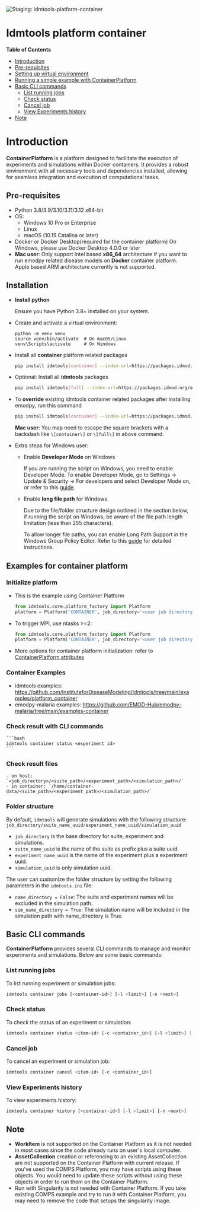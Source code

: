 ![Staging: idmtools-platform-container](https://github.com/InstituteforDiseaseModeling/idmtools/workflows/Staging:%20idmtools-platform-container/badge.svg?branch=dev)

# Idmtools platform container

<!-- START doctoc generated TOC please keep comment here to allow auto update -->
<!-- DON'T EDIT THIS SECTION, INSTEAD RE-RUN doctoc TO UPDATE -->
**Table of Contents**

- [Introduction](#introduction)
- [Pre-requisites](#pre-requisites)
- [Setting up virtual environment](#setting-up-virtual-environment)
- [Running a simple example with ContainerPlatform](#running-a-simple-example-with-containerplatform)
- [Basic CLI commands](#basic-cli-commands)
  - [List running jobs](#list-running-jobs)
  - [Check status](#check-status)
  - [Cancel job](#cancel-job)
  - [View Experiments history](#view-experiments-history)
- [Note](#note)

<!-- END doctoc generated TOC please keep comment here to allow auto update -->

# Introduction

**ContainerPlatform** is a platform designed to facilitate the execution of experiments and simulations within Docker containers. It provides a robust environment with all necessary tools and dependencies installed, allowing for seamless integration and execution of computational tasks.

## Pre-requisites
- Python 3.8/3.9/3.10/3.11/3.12 x64-bit
- OS: 
  - Windows 10 Pro or Enterprise
  - Linux
  - macOS (10.15 Catalina or later) 
- Docker or Docker Desktop(required for the container platform)
  On Windows, please use Docker Desktop 4.0.0 or later
- **Mac user**: Only support Intel based **x86_64** architecture if you want to run emodpy related disease models on **Docker** container platform. Apple based ARM architecture currently is not supported. 

## Installation

- **Install python**

   Ensure you have Python 3.8+ installed on your system.

- Create and activate a virtual environment:
    ```
    python -m venv venv
    source venv/bin/activate  # On macOS/Linux
    venv\Scripts\activate     # On Windows
    ```

- Install all **container** platform related packages
    ```bash
    pip install idmtools[container] --index-url=https://packages.idmod.org/api/pypi/pypi-production/simple
    ```
- Optional: Install all **idmtools** packages
    ```bash
    pip install idmtools[full] --index-url=https://packages.idmod.org/api/pypi/pypi-production/simple
    ```
- To **override** existing idmtools container related packages after installing emodpy, run this command
    ```bash
    pip install idmtools[container] --index-url=https://packages.idmod.org/api/pypi/pypi-production/simple --force-reinstall --no-cache-dir --upgrade
    ``` 
  **Mac user**: You map need to escape the square brackets with a backslash like `\[container\]` or `\[full\]` in above command.

- Extra steps for Windows user:
  - Enable **Developer Mode** on Windows

    If you are running the script on Windows, you need to enable Developer Mode. To enable Developer Mode, go to Settings -> Update & Security -> For developers and select Developer Mode on, or refer to this [guide](https://learn.microsoft.com/en-us/windows/apps/get-started/enable-your-device-for-development).

  - Enable **long file path** for Windows
  
    Due to the file/folder structure design outlined in the section below, if running the script on Windows, be aware of the file path length limitation (less than 255 characters).
  
    To allow longer file paths, you can enable Long Path Support in the Windows Group Policy Editor.
  Refer to this [guide](https://www.autodesk.com/support/technical/article/caas/sfdcarticles/sfdcarticles/The-Windows-10-default-path-length-limitation-MAX-PATH-is-256-characters.html) for detailed instructions.

## Examples for container platform

### Initialize platform
- This is the example using Container Platform
    ```python 
    from idmtools.core.platform_factory import Platform
    platform = Platform('CONTAINER', job_directory='<user job directory>')
    ```
- To trigger MPI, use ntasks >=2:
    ```python
    from idmtools.core.platform_factory import Platform
    platform = Platform('CONTAINER', job_directory='<user job directory>', ntasks=2)
    ```
- More options for container platform initialization:
    refer to [ContainerPlatform attributes](hhttps://docs.idmod.org/projects/idmtools/en/latest/platforms/container/index.html#containerplatform-attributes)

### Container Examples
  - idmtools examples: https://github.com/InstituteforDiseaseModeling/idmtools/tree/main/examples/platform_container
  - emodpy-malaria examples: https://github.com/EMOD-Hub/emodpy-malaria/tree/main/examples-container


### Check result with CLI commands
    ```bash
    idmtools container status <experiment id>
    ```
### Check result files
    - on host: `<job_directory>/<suite_path>/<experiment_path>/<simulation_path>/`
    - in container: `/home/container-data/<suite_path>/<experiment_path>/<simulation_path>/`


### Folder structure
By default, `idmtools` will generate simulations with the following structure:
`job_directory/suite_name_uuid/experiment_name_uuid/simulation_uuid`
- `job_directory` is the base directory for suite, experiment and simulations.
- `suite_name_uuid` is the name of the suite as prefix plus a suite uuid.
- `experiment_name_uuid` is the name of the experiment plus a experiment uuid.
- `simulation_uuid` is only simulation uuid.

The user can customize the folder structure by setting the following parameters in the `idmtools.ini` file:
- `name_directory = False`: The suite and experiment names will be excluded in the simulation path.
- `sim_name_directory = True`: The simulation name will be included in the simulation path with name_directory is True.



## Basic CLI commands

**ContainerPlatform** provides several CLI commands to manage and monitor experiments and simulations. Below are some basic commands:

### List running jobs

To list running experiment or simulation jobs:
```bash
idmtools container jobs [<container-id>] [-l <limit>] [-n <next>]
```

### Check status

To check the status of an experiment or simulation:
```bash
idmtools container status <item-id> [-c <container_id>] [-l <limit>] [--verbose/--no-verbose]
```

### Cancel job

To cancel an experiment or simulation job:
```bash
idmtools container cancel <item-id> [-c <container_id>]
```

### View Experiments history

To view experiments history:
```bash
idmtools container history [<container-id>] [-l <limit>] [-n <next>]
```


## Note

- **WorkItem** is not supported on the Container Platform as it is not needed in most cases since the code already runs on user's local computer.
- **AssetCollection** creation or referencing to an existing AssetCollection are not supported on the Container Platform with current release. If you've used the COMPS Platform, you may have scripts using these objects. You would need to update these scripts without using these objects in order to run them on the Container Platform.
- Run with Singularity is not needed with Container Platform. If you take existing COMPS example and try to run it with Container Platform, you may need to remove the code that setups the singularity image.
